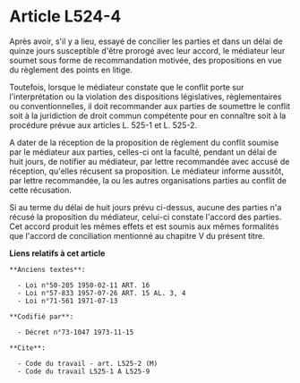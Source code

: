 # Article L524-4

Après avoir, s'il y a lieu, essayé de concilier les parties et dans un délai de quinze jours susceptible d'être prorogé avec
leur accord, le médiateur leur soumet sous forme de recommandation motivée, des propositions en vue du règlement des points
en litige.

Toutefois, lorsque le médiateur constate que le conflit porte sur l'interprétation ou la violation des dispositions
législatives, règlementaires ou conventionnelles, il doit recommander aux parties de soumettre le conflit soit à la
juridiction de droit commun compétente pour en connaître soit à la procédure prévue aux articles L. 525-1 et L. 525-2.

A dater de la réception de la proposition de règlement du conflit soumise par le médiateur aux parties, celles-ci ont la
faculté, pendant un délai de huit jours, de notifier au médiateur, par lettre recommandée avec accusé de réception, qu'elles
récusent sa proposition. Le médiateur informe aussitôt, par lettre recommandée, la ou les autres organisations parties au
conflit de cette récusation.

Si au terme du délai de huit jours prévu ci-dessus, aucune des parties n'a récusé la proposition du médiateur, celui-ci
constate l'accord des parties. Cet accord produit les mêmes effets et est soumis aux mêmes formalités que l'accord de
conciliation mentionné au chapitre V du présent titre.

**Liens relatifs à cet article**

	**Anciens textes**:

	  - Loi n°50-205 1950-02-11 ART. 16
	  - Loi n°57-833 1957-07-26 ART. 15 AL. 3, 4
	  - Loi n°71-561 1971-07-13

	**Codifié par**:

	  - Décret n°73-1047 1973-11-15

	**Cite**:

	  - Code du travail - art. L525-2 (M)
	  - Code du travail L525-1 A L525-9
